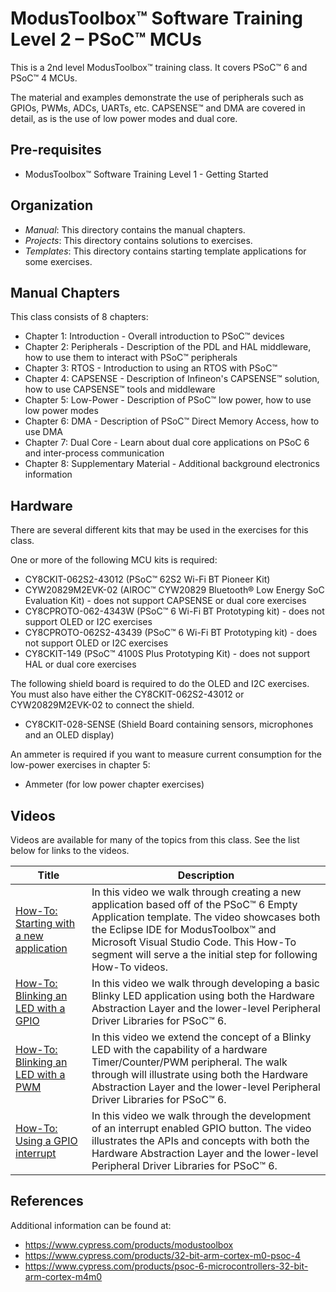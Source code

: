 # ModusToolbox™ Software Training Level 2 – PSoC™ MCUs

This is a 2nd level ModusToolbox™ training class. It covers PSoC™ 6 and PSoC™ 4 MCUs.

The material and examples demonstrate the use of peripherals such as GPIOs, PWMs, ADCs,
UARTs, etc. CAPSENSE™ and DMA are covered in detail, as is the use of low power modes and dual core.

## Pre-requisites

- ModusToolbox™ Software Training Level 1 - Getting Started

## Organization

- *Manual*:    This directory contains the manual chapters.
- *Projects*:  This directory contains solutions to exercises.
- *Templates*: This directory contains starting template applications for some exercises.

## Manual Chapters

This class consists of 8 chapters:
- Chapter 1: Introduction - Overall introduction to PSoC™ devices
- Chapter 2: Peripherals - Description of the PDL and HAL middleware, how to use them to interact with PSoC™ peripherals
- Chapter 3: RTOS - Introduction to using an RTOS with PSoC™
- Chapter 4: CAPSENSE - Description of Infineon's CAPSENSE™ solution, how to use CAPSENSE™ tools and middleware
- Chapter 5: Low-Power - Description of PSoC™ low power, how to use low power modes
- Chapter 6: DMA - Description of PSoC™ Direct Memory Access, how to use DMA
- Chapter 7: Dual Core - Learn about dual core applications on PSoC 6 and inter-process communication
- Chapter 8: Supplementary Material - Additional background electronics information

## Hardware

There are several different kits that may be used in the exercises for this class.

One or more of the following MCU kits is required:

- CY8CKIT-062S2-43012 (PSoC™ 62S2 Wi-Fi BT Pioneer Kit)
- CYW20829M2EVK-02 (AIROC™ CYW20829 Bluetooth® Low Energy SoC Evaluation Kit) - does not support CAPSENSE or dual core exercises
- CY8CPROTO-062-4343W (PSoC™ 6 Wi-Fi BT Prototyping kit) - does not support OLED or I2C exercises
- CY8CPROTO-062S2-43439 (PSoC™ 6 Wi-Fi BT Prototyping kit) - does not support OLED or I2C exercises
- CY8CKIT-149 (PSoC™ 4100S Plus Prototyping Kit) - does not support HAL or dual core exercises

The following shield board is required to do the OLED and I2C exercises. You must also have either the CY8CKIT-062S2-43012 or CYW20829M2EVK-02 to connect the shield.

- CY8CKIT-028-SENSE (Shield Board containing sensors, microphones and an OLED display)

An ammeter is required if you want to measure current consumption for the low-power exercises in chapter 5:

- Ammeter (for low power chapter exercises)

## Videos

Videos are available for many of the topics from this class. See the list below for links to the videos.

| Title | Description |
|-------|-------------|
| [How-To: Starting with a new application](https://e.video-cdn.net/share?video-id=CCBLCmsjnWMTHiK2Y-FAEZ&player-id=2t2W2ykrDB_RisZ1QorEJU&channel-id=89141) | In this video we walk through creating a new application based off of the PSoC™ 6 Empty Application template. The video showcases both the Eclipse IDE for ModusToolbox™ and Microsoft Visual Studio Code. This How-To segment will serve a the initial step for following How-To videos. |
| [How-To: Blinking an LED with a GPIO](https://e.video-cdn.net/share?video-id=DKF1YvrLhaWjf46JiqFAvD&player-id=2t2W2ykrDB_RisZ1QorEJU&channel-id=89141) | In this video we walk through developing a basic Blinky LED application using both the Hardware Abstraction Layer and the lower-level Peripheral Driver Libraries for PSoC™ 6. |
| [How-To: Blinking an LED with a PWM](https://e.video-cdn.net/share?video-id=Brc4rJquuXCJ5YZFTLwwtn&player-id=2t2W2ykrDB_RisZ1QorEJU&channel-id=89141) | In this video we extend the concept of a Blinky LED with the capability of a hardware Timer/Counter/PWM peripheral. The walk through will illustrate using both the Hardware Abstraction Layer and the lower-level Peripheral Driver Libraries for PSoC™ 6. |
| [How-To: Using a GPIO interrupt](https://e.video-cdn.net/share?video-id=8BzX3rBcfUo3nxaQTeVGxc&player-id=2t2W2ykrDB_RisZ1QorEJU&channel-id=89141) | In this video we walk through the development of an interrupt enabled GPIO button. The video illustrates the APIs and concepts with both the Hardware Abstraction Layer and the lower-level Peripheral Driver Libraries for PSoC™ 6. |

## References

Additional information can be found at:
- https://www.cypress.com/products/modustoolbox
- https://www.cypress.com/products/32-bit-arm-cortex-m0-psoc-4
- https://www.cypress.com/products/psoc-6-microcontrollers-32-bit-arm-cortex-m4m0